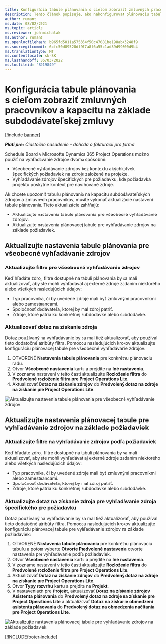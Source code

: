 ```yaml
---
title: Konfigurácia tabule plánovania s cieľom zobraziť zmluvných pracovníkov a kapacitu na základe subdodávateľskej zmluvy
description: Tento článok popisuje, ako nakonfigurovať plánovaciu tabuľu v spoločnosti Microsoft Dynamics 365 Project Operations ukázať kapacitu subdodávateľských zdrojov pri personálnom zabezpečení požiadaviek na zdroje projektu.
author: rumant
ms.date: 08/02/2021
ms.topic: article
ms.reviewer: johnmichalak
ms.author: rumant
ms.openlocfilehash: b965fd5011a575354f50c47081be198ab43248f9
ms.sourcegitcommit: 6cfc50d89528df977a8f6a55c1ad39d99800d9b4
ms.translationtype: MT
ms.contentlocale: sk-SK
ms.lasthandoff: 06/03/2022
ms.locfileid: "8919849"
---
```

# <a name="configure-schedule-board-to-show-contract-workers-and-subcontracted-capacity"></a>Konfigurácia tabule plánovania s cieľom zobraziť zmluvných pracovníkov a kapacitu na základe subdodávateľskej zmluvy 

[!include [banner](../../includes/dataverse-preview.md)]

_**Platí pre:** Čiastočné nasadenie – dohoda o fakturácii pro forma_

Schedule Board v Microsofte Dynamics 365 Project Operations možno použiť na vyhľadávanie zdrojov dvoma spôsobmi:

- Všeobecné vyhľadávanie zdrojov bez kontextu akýchkoľvek špecifických požiadaviek na zdroje založené na projekte.
- Vyhľadávanie zdrojov špecifických pre požiadavku, kde požiadavka projektu poskytne kontext pre navrhované zdroje.

Ak chcete upozorniť tabuľu plánovania na kapacitu subdodávateľských zdrojov a zmluvných pracovníkov, musíte vykonať aktualizácie nastavení tabule plánovania. Tieto aktualizácie zahŕňajú: 
- Aktualizujte nastavenia tabule plánovania pre všeobecné vyhľadávanie zdrojov.
- Aktualizujte nastavenia plánovacej tabule pre vyhľadávanie zdrojov na základe požiadaviek.

## <a name="update-schedule-board-settings-for-general-resource-search"></a>Aktualizujte nastavenia tabule plánovania pre všeobecné vyhľadávanie zdrojov
### <a name="update-filters-for-general-resource-search"></a>Aktualizujte filtre pre všeobecné vyhľadávanie zdrojov
Keď hľadáte zdroj, filtre dostupné na tabuli plánovania by sa mali aktualizovať, aby ste mohli vyhľadávať aj externé zdroje zadaním niektorého alebo všetkých nasledujúcich údajov:
  - Typ pracovníka, či by uvedené zdroje mali byť zmluvnými pracovníkmi alebo zamestnancami.
  - Spoločnosť dodávateľa, ktorej by mal zdroj patriť.
  - Zdroje, ktoré patria ku konkrétnej subdodávke alebo subdodávke.
    
### <a name="update-retrieve-resource-query"></a>Aktualizovať dotaz na získanie zdroja
Dotaz používaný na vyhľadávanie by sa mal tiež aktualizovať, aby používal tieto dodatočné atribúty filtra. Pomocou nasledujúcich krokov aktualizujte konfiguráciu plánovacej tabule pre všeobecné vyhľadávanie zdrojov:  
1. OTVORENÉ **Nastavenia tabule plánovania** pre konkrétnu plánovaciu radu.
2. Otvor **Všeobecné nastavenia** kartu a prejdite na **Iné nastavenia**.
3. V zozname nastavení v tejto časti aktualizujte **Rozloženie filtra** do **Predvolené rozloženie filtra pre Project Operations Lite**.
4. Aktualizovať **Dotaz na získanie zdrojov** do **Predvolený dotaz na zdroje na získanie pre Project Operations Lite**.

![Aktualizujte nastavenia tabule plánovania pre všeobecné vyhľadávanie zdrojov](../media/BoardSettings.png)  

## <a name="update-schedule-board-settings-for-requirementbased-resource-search"></a>Aktualizujte nastavenia plánovacej tabule pre vyhľadávanie zdrojov na základe požiadaviek
### <a name="update-filters-for-requirement-specific-resource-search"></a>Aktualizujte filtre na vyhľadávanie zdrojov podľa požiadaviek 
Keď hľadáte zdroj, filtre dostupné na tabuli plánovania by sa mali aktualizovať, aby ste mohli vyhľadávať aj externé zdroje zadaním niektorého alebo všetkých nasledujúcich údajov:
 - Typ pracovníka, či by uvedené zdroje mali byť zmluvnými pracovníkmi alebo zamestnancami.
 - Spoločnosť dodávateľa, ktorej by mal zdroj patriť.
 - Zdroje, ktoré patria ku konkrétnej subdodávke alebo subdodávke.

### <a name="update-retrieve-resource-query-for-requirement-specific-resource-search"></a>Aktualizujte dotaz na získanie zdroja pre vyhľadávanie zdroja špecifického pre požiadavku 
Dotaz používaný na vyhľadávanie by sa mal tiež aktualizovať, aby používal tieto dodatočné atribúty filtra. Pomocou nasledujúcich krokov aktualizujte konfiguráciu plánovacej tabule pre vyhľadávanie zdrojov na základe požiadaviek:

1. OTVORENÉ **Nastavenia tabule plánovania** pre konkrétnu plánovaciu tabuľu a potom vyberte **Otvorte Predvolené nastavenia** otvorte nastavenia pre vyhľadávanie podľa požiadaviek.
2. Otvor **Všeobecné nastavenia** kartu a prejdite na **Iné nastavenia**.
3. V zozname nastavení v tejto časti aktualizujte **Rozloženie filtra** do **Predvolené rozloženie filtra pre Project Operations Lite**.
4. Aktualizovať **Dotaz na získanie zdrojov** do **Predvolený dotaz na zdroje na získanie pre Project Operations Lite**.
5. Otvor **Typy rozvrhu** kartu a prejdite na **Projekt**.
6. V nastaveniach pre **Projekt**, aktualizovať **Dotaz na získanie zdrojov Asistenta plánovania** do **Predvolený dotaz na zdroje na získanie pre Project Operations Lite** a aktualizovať **Dotaz na získanie obmedzení asistenta plánovania** do **Predvolený dotaz na obmedzenia načítania pre Project Operations Lite**.

![Aktualizujte nastavenia plánovacej tabule pre vyhľadávanie zdrojov na základe požiadaviek](../media/SASettings.png)  

[!INCLUDE[footer-include](../../includes/footer-banner.md)]

